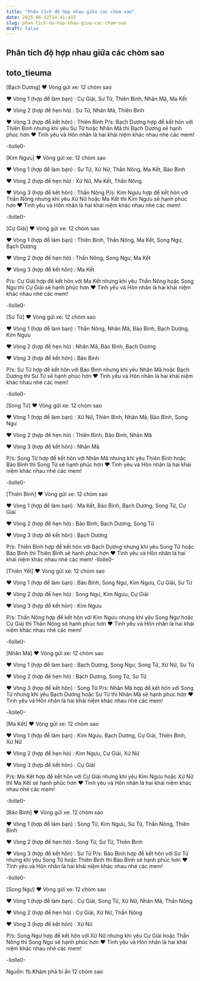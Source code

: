 ```yaml
---
title: "Phân tích độ hợp nhau giữa các chòm sao"
date: 2025-06-12T14:41:43Z
slug: phan-tich-do-hop-nhau-giua-cac-chom-sao
draft: false
---
```


## Phân tích độ hợp nhau giữa các chòm sao

## toto_tieuma

[Bạch Dương]
♥ Vòng gửi xe: 12 chòm sao
 
♥ Vòng 1 (hợp để làm bạn) : Cự Giải, Sư Tử, Thiên Bình, Nhân Mã, Ma Kết
 
♥ Vòng 2 (hợp để hẹn hò) : Sư Tử, Nhân Mã, Thiên Bình
 
♥ Vòng 3 (hợp để kết hôn) : Thiên Bình
P/s: Bạch Dương hợp để kết hôn với Thiên Bình nhưng khi yêu Sư Tử hoặc Nhân Mã thì Bạch Dương sẽ hạnh phúc hơn ♥ Tình yêu và Hôn nhân là hai khái niệm khác nhau nhé các mem!
 
-llolle0-
 
[Kim Ngưu]
♥ Vòng gửi xe: 12 chòm sao
 
♥ Vòng 1 (hợp để làm bạn) : Sư Tử, Xử Nữ, Thần Nông, Ma Kết, Bảo Bình
 
♥ Vòng 2 (hợp để hẹn hò) : Xử Nữ, Ma Kết, Thần Nông
 
♥ Vòng 3 (hợp để kết hôn) : Thần Nông
P/s: Kim Ngưu hợp để kết hôn với Thần Nông nhưng khi yêu Xử Nữ hoặc Ma Kết thì Kim Ngưu sẽ hạnh phúc hơn ♥ Tình yêu và Hôn nhân là hai khái niệm khác nhau nhé các mem!
 
-llolle0-
 
[Cự Giải]
♥ Vòng gửi xe: 12 chòm sao
 
♥ Vòng 1 (hợp để làm bạn) : Thiên Bình, Thần Nông, Ma Kết, Song Ngư, Bạch Dương
 
♥ Vòng 2 (hợp để hẹn hò) : Thần Nông, Song Ngư, Ma Kết
 
♥ Vòng 3 (hợp để kết hôn) : Ma Kết
 
P/s: Cự Giải hợp để kết hôn với Ma Kết nhưng khi yêu Thần Nông hoặc Song Ngư thì Cự Giải sẽ hạnh phúc hơn ♥ Tình yêu và Hôn nhân là hai khái niệm khác nhau nhé các mem!
 
-llolle0-
 
[Sư Tử]
♥ Vòng gửi xe: 12 chòm sao
 
♥ Vòng 1 (hợp để làm bạn) : Thần Nông, Nhân Mã, Bảo Bình, Bạch Dương, Kim Ngưu
 
♥ Vòng 2 (hợp để hẹn hò) : Nhân Mã, Bảo Bình, Bạch Dương
 
♥ Vòng 3 (hợp để kết hôn) : Bảo Bình
 
P/s: Sư Tử hợp để kết hôn với Bảo Bình nhưng khi yêu Nhân Mã hoặc Bạch Dương thì Sư Tử sẽ hạnh phúc hơn ♥ Tình yêu và Hôn nhân là hai khái niệm khác nhau nhé các mem!
 
-llolle0-
 
[Song Tử]
♥ Vòng gửi xe: 12 chòm sao
 
♥ Vòng 1 (hợp để làm bạn) : Xử Nữ, Thiên Bình, Nhân Mã, Bảo Bình, Song Ngư
 
♥ Vòng 2 (hợp để hẹn hò) : Thiên Bình, Bảo Bình, Nhân Mã
 
♥ Vòng 3 (hợp để kết hôn) : Nhân Mã
 
P/s: Song Tử hợp để kết hôn với Nhân Mã nhưng khi yêu Thiên Bình hoặc Bảo Bình thì Song Tử sẽ hạnh phúc hơn ♥ Tình yêu và Hôn nhân là hai khái niệm khác nhau nhé các mem!
 
-llolle0-
 
[Thiên Bình]
♥ Vòng gửi xe: 12 chòm sao
 
♥ Vòng 1 (hợp để làm bạn) : Ma Kết, Bảo Bình, Bạch Dương, Song Tử, Cự Giải
 
♥ Vòng 2 (hợp để hẹn hò) : Bảo Bình, Bạch Dương, Song Tử
 
♥ Vòng 3 (hợp để kết hôn) : Bạch Dương
 
P/s: Thiên Bình hợp để kết hôn với Bạch Dương nhưng khi yêu Song Tử hoặc Bảo Bình thì Thiên Bình sẽ hạnh phúc hơn ♥ Tình yêu và Hôn nhân là hai khái niệm khác nhau nhé các mem!
-llolle0-
 
[Thiên Yết]
♥ Vòng gửi xe: 12 chòm sao
 
♥ Vòng 1 (hợp để làm bạn) : Bảo Bình, Song Ngư, Kim Ngưu, Cự Giải, Sư Tử
 
♥ Vòng 2 (hợp để hẹn hò) : Song Ngư, Kim Ngưu, Cự Giải
 
♥ Vòng 3 (hợp để kết hôn) : Kim Ngưu
 
P/s: Thần Nông hợp để kết hôn với Kim Ngưu nhưng khi yêu Song Ngư hoặc Cự Giải thì Thần Nông sẽ hạnh phúc hơn ♥ Tình yêu và Hôn nhân là hai khái niệm khác nhau nhé các mem!
 
-llolle0-
 
[Nhân Mã]
♥ Vòng gửi xe: 12 chòm sao
 
♥ Vòng 1 (hợp để làm bạn) : Bạch Dương, Song Ngư, Song Tử, Xử Nữ, Sư Tử
 
♥ Vòng 2 (hợp để hẹn hò) : Bạch Dương, Song Tử, Sư Tử
 
♥ Vòng 3 (hợp để kết hôn) : Song Tử
P/s: Nhân Mã hợp để kết hôn với Song Tử nhưng khi yêu Bạch Dương hoặc Sư Tử thì Nhân Mã sẽ hạnh phúc hơn ♥ Tình yêu và Hôn nhân là hai khái niệm khác nhau nhé các mem!
 
-llolle0-
 
[Ma Kết]
♥ Vòng gửi xe: 12 chòm sao
 
♥ Vòng 1 (hợp để làm bạn) : Kim Ngưu, Bạch Dương, Cự Giải, Thiên Bình, Xử Nữ
 
♥ Vòng 2 (hợp để hẹn hò) : Kim Ngưu, Cự Giải, Xử Nữ
 
♥ Vòng 3 (hợp để kết hôn) : Cự Giải
 
P/s: Ma Kết hợp để kết hôn với Cự Giải nhưng khi yêu Kim Ngưu hoặc Xử Nữ thì Ma Kết sẽ hạnh phúc hơn ♥ Tình yêu và Hôn nhân là hai khái niệm khác nhau nhé các mem!
 
-llolle0-
 
[Bảo Bình]
♥ Vòng gửi xe: 12 chòm sao
 
♥ Vòng 1 (hợp để làm bạn) : Song Tử, Kim Ngưu, Sư Tử, Thần Nông, Thiên Bình
 
♥ Vòng 2 (hợp để hẹn hò) : Song Tử, Sư Tử, Thiên Bình
 
♥ Vòng 3 (hợp để kết hôn) : Sư Tử
P/s: Bảo Bình hợp để kết hôn với Sư Tử nhưng khi yêu Song Tử hoặc Thiên Bình thì Bảo Bình sẽ hạnh phúc hơn ♥ Tình yêu và Hôn nhân là hai khái niệm khác nhau nhé các mem!
 
-llolle0-
 
[Song Ngư]
♥ Vòng gửi xe: 12 chòm sao
 
♥ Vòng 1 (hợp để làm bạn) : Cự Giải, Song Tử, Xử Nữ, Nhân Mã, Thần Nông
 
♥ Vòng 2 (hợp để hẹn hò) : Cự Giải, Xử Nữ, Thần Nông
 
♥ Vòng 3 (hợp để kết hôn) : Xử Nữ
 
P/s: Song Ngư hợp để kết hôn với Xử Nữ nhưng khi yêu Cự Giải hoặc Thần Nông thì Song Ngư sẽ hạnh phúc hơn ♥ Tình yêu và Hôn nhân là hai khái niệm khác nhau nhé các mem!
 
-llolle0-
 
 
Nguồn: fb.Khám phá bí ẩn 12 chòm sao